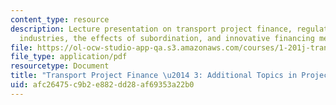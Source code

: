 ```yaml
---
content_type: resource
description: Lecture presentation on transport project finance, regulation of transportation
  industries, the effects of subordination, and innovative financing methods.
file: https://ol-ocw-studio-app-qa.s3.amazonaws.com/courses/1-201j-transportation-systems-analysis-demand-and-economics-fall-2008/afc26475c9b2e882dd28af69353a22b0_MIT1_201JF08_lec21.pdf
file_type: application/pdf
resourcetype: Document
title: "Transport Project Finance \u2014 3: Additional Topics in Project Finance"
uid: afc26475-c9b2-e882-dd28-af69353a22b0
---
```


